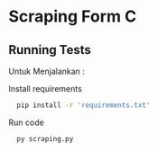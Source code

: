 # Scraping Form C

## Running Tests

Untuk Menjalankan :

Install requirements

```bash
  pip install -r 'requirements.txt'
```

Run code

```bash
  py scraping.py
```
